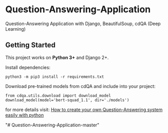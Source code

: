 # Question-Answering-Application
Question-Answering Application with Django, BeautifulSoup, cdQA (Deep Learning)

## Getting Started

This project works on **Python 3+** and Django 2+.

Install dependencies:

```
python3 -m pip3 install -r requirements.txt
```

Download pre-trained models from cdQA and include into your project:

```
from cdqa.utils.download import download_model
download_model(model='bert-squad_1.1', dir='./models')
```
for more details visit: [How to create your own Question-Answering system easily with python](https://towardsdatascience.com/how-to-create-your-own-question-answering-system-easily-with-python-2ef8abc8eb5)


"# Question-Answering-Application-master" 
